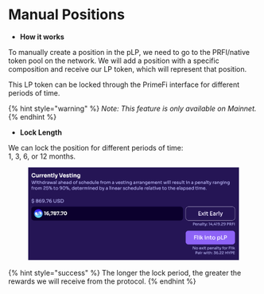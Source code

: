 # Manual Positions

* **How it works**

To manually create a position in the pLP, we need to go to the PRFI/native token pool on the network. We will add a position with a specific composition and receive our LP token, which will represent that position.

This LP token can be locked through the PrimeFi interface for different periods of time.

{% hint style="warning" %}
_Note: This feature is only available on Mainnet._
{% endhint %}

* **Lock Length**

We can lock the position for different periods of time:\
1, 3, 6, or 12 months.

<figure><img src="../../.gitbook/assets/image (5).png" alt="" width="563"><figcaption></figcaption></figure>

{% hint style="success" %}
The longer the lock period, the greater the rewards we will receive from the protocol.
{% endhint %}
